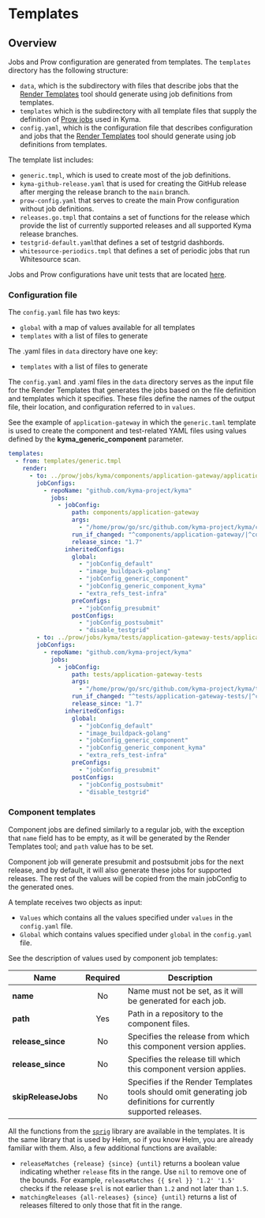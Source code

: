 # Templates

## Overview

Jobs and Prow configuration are generated from templates. The `templates` directory has the following structure:

- `data`, which is the subdirectory with files that describe jobs that the [Render Templates](../development/tools/cmd/rendertemplates) tool should generate using job definitions from templates.
- `templates` which is the subdirectory with all template files that supply the definition of [Prow jobs](../prow/jobs) used in Kyma.
- `config.yaml`, which is the configuration file that describes configuration and jobs that the [Render Templates](../development/tools/cmd/rendertemplates) tool should generate using job definitions from templates.

The template list includes:

- `generic.tmpl`, which is used to create most of the job definitions.
- `kyma-github-release.yaml` that is used for creating the GitHub release after merging the release branch to the `main` branch.
- `prow-config.yaml` that serves to create the main Prow configuration without job definitions.
- `releases.go.tmpl` that contains a set of functions for the release which provide the list of currently supported releases and all supported Kyma release branches.
- `testgrid-default.yaml`that defines a set of testgrid dashbords.
- `whitesource-periodics.tmpl` that defines a set of periodic jobs that run Whitesource scan. 

Jobs and Prow configurations have unit tests that are located [here](../development/tools/jobs).

### Configuration file

The `config.yaml` file has two keys:

- `global` with a map of values available for all templates
- `templates` with a list of files to generate

The .yaml files in `data` directory have one key:

- `templates` with a list of files to generate

The `config.yaml` and .yaml files in the `data` directory serves as the input file for the Render Templates that generates the jobs based on the file definition and templates which it specifies. These files define the names of the output file, their location, and configuration referred to in `values`.

See the example of `application-gateway` in which the `generic.taml` template is used to create the component and test-related YAML files using values defined by the **kyma_generic_component** parameter.

```yaml
templates:
  - from: templates/generic.tmpl
    render:
      - to: ../prow/jobs/kyma/components/application-gateway/application-gateway-generic.yaml
        jobConfigs:
          - repoName: "github.com/kyma-project/kyma"
            jobs:
              - jobConfig:
                  path: components/application-gateway
                  args:
                    - "/home/prow/go/src/github.com/kyma-project/kyma/components/application-gateway"
                  run_if_changed: "^components/application-gateway/|^common/makefiles/"
                  release_since: "1.7"
                inheritedConfigs:
                  global:
                    - "jobConfig_default"
                    - "image_buildpack-golang"
                    - "jobConfig_generic_component"
                    - "jobConfig_generic_component_kyma"
                    - "extra_refs_test-infra"
                  preConfigs:
                    - "jobConfig_presubmit"
                  postConfigs:
                    - "jobConfig_postsubmit"
                    - "disable_testgrid"
        - to: ../prow/jobs/kyma/tests/application-gateway-tests/application-gateway-tests-generic.yaml
        jobConfigs:
          - repoName: "github.com/kyma-project/kyma"
            jobs:
              - jobConfig:
                  path: tests/application-gateway-tests
                  args:
                    - "/home/prow/go/src/github.com/kyma-project/kyma/tests/application-gateway-tests"
                  run_if_changed: "^tests/application-gateway-tests/|^common/makefiles/"
                  release_since: "1.7"
                inheritedConfigs:
                  global:
                    - "jobConfig_default"
                    - "image_buildpack-golang"
                    - "jobConfig_generic_component"
                    - "jobConfig_generic_component_kyma"
                    - "extra_refs_test-infra"
                  preConfigs:
                    - "jobConfig_presubmit"
                  postConfigs:
                    - "jobConfig_postsubmit"
                    - "disable_testgrid"
```

### Component templates

Component jobs are defined similarly to a regular job, with the exception that `name` field has to be empty, as it will be generated by the Render Templates tool; and `path` value has to be set.

Component job will generate presubmit and postsubmit jobs for the next release, and by default, it will also generate these jobs for supported releases.
The rest of the values will be copied from the main jobConfig to the generated ones.

A template receives two objects as input:
- `Values` which contains all the values specified under `values` in the `config.yaml` file.
- `Global` which contains values specified under `global` in the `config.yaml` file.

See the description of values used by component job templates:

| Name | Required | Description |
|------| :-------------: |------|
| **name** | No | Name must not be set, as it will be generated for each job. |
| **path** | Yes | Path in a repository to the component files. |
| **release_since** | No |  Specifies the release from which this component version applies. |
| **release_since** | No |  Specifies the release till which this component version applies.  |
| **skipReleaseJobs** | No | Specifies if the Render Templates tools should omit generating job definitions for currently supported releases. |

All the functions from the [`sprig`](https://github.com/Masterminds/sprig) library are available in the templates. It is the same library that is used by Helm, so if you know Helm, you are already familiar with them. Also, a few additional functions are available:
- `releaseMatches {release} {since} {until}` returns a boolean value indicating whether `release` fits in the range. Use `nil` to remove one of the bounds. For example, `releaseMatches {{ $rel }} '1.2' '1.5'` checks if the release `$rel` is not earlier than `1.2` and not later than `1.5`.
- `matchingReleases {all-releases} {since} {until}` returns a list of releases filtered to only those that fit in the range.
